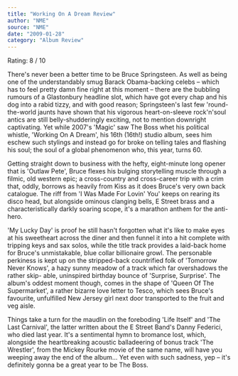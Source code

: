 ```yaml
---
title: "Working On A Dream Review"
author: "NME"
source: "NME"
date: "2009-01-28"
category: "Album Review"
---
```


Rating: 8 / 10

There's never been a better time to be Bruce Springsteen. As well as being one of the understandably smug Barack Obama-backing celebs – which has to feel pretty damn fine right at this moment – there are the bubbling rumours of a Glastonbury headline slot, which have got every chap and his dog into a rabid tizzy, and with good reason; Springsteen's last few 'round-the-world jaunts have shown that his vigorous heart-on-sleeve rock'n'soul antics are still belly-shudderingly exciting, not to mention downright captivating. Yet while 2007's 'Magic' saw The Boss whet his political whistle, 'Working On A Dream', his 16th (16th!) studio album, sees him eschew such stylings and instead go for broke on telling tales and flashing his soul; the soul of a global phenomenon who, this year, turns 60.

Getting straight down to business with the hefty, eight-minute long opener that is 'Outlaw Pete', Bruce flexes his bulging storytelling muscle through a filmic, old western epic; a cross-country and cross-career trip with a crim that, oddly, borrows as heavily from Kiss as it does Bruce's very own back catalogue. The riff from 'I Was Made For Lovin' You' keeps on rearing its disco head, but alongside ominous clanging bells, E Street brass and a characteristically darkly soaring scope, it's a marathon anthem for the anti- hero.

'My Lucky Day' is proof he still hasn't forgotten what it's like to make eyes at his sweetheart across the diner and then funnel it into a hit complete with tripping keys and sax solos, while the title track provides a laid-back home for Bruce's unmistakable, blue collar billionaire growl. The personable perkiness is kept up on the stripped-back countrified folk of 'Tomorrow Never Knows', a hazy sunny meadow of a track which far overshadows the rather skip- able, uninspired birthday bounce of 'Surprise, Surprise'. The album's oddest moment though, comes in the shape of 'Queen Of The Supermarket', a rather bizarre love letter to Tesco, which sees Bruce's favourite, unfulfilled New Jersey girl next door transported to the fruit and veg aisle.

Things take a turn for the maudlin on the foreboding 'Life Itself' and 'The Last Carnival', the latter written about the E Street Band's Danny Federici, who died last year. It's a sentimental hymn to bromance lost, which, alongside the heartbreaking acoustic balladeering of bonus track 'The Wrestler', from the Mickey Rourke movie of the same name, will have you weeping away the end of the album... Yet even with such sadness, yep – it's definitely gonna be a great year to be The Boss.
